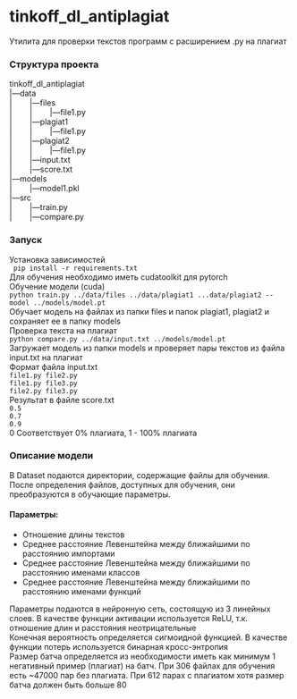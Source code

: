 # tinkoff_dl_antiplagiat</br>
Утилита для проверки текстов программ с расширением .py на плагиат</br>
### Структура проекта</br>
tinkoff_dl_antiplagiat</br>
|—data</br>
|&nbsp;&nbsp;&nbsp;&nbsp;&nbsp;&nbsp;&nbsp;&nbsp;|—files</br>
|&nbsp;&nbsp;&nbsp;&nbsp;&nbsp;&nbsp;&nbsp;&nbsp;|&nbsp;&nbsp;&nbsp;&nbsp;&nbsp;&nbsp;&nbsp;&nbsp;|—file1.py</br>
|&nbsp;&nbsp;&nbsp;&nbsp;&nbsp;&nbsp;&nbsp;&nbsp;|—plagiat1</br>
|&nbsp;&nbsp;&nbsp;&nbsp;&nbsp;&nbsp;&nbsp;&nbsp;|&nbsp;&nbsp;&nbsp;&nbsp;&nbsp;&nbsp;&nbsp;&nbsp;|—file1.py</br>
|&nbsp;&nbsp;&nbsp;&nbsp;&nbsp;&nbsp;&nbsp;&nbsp;|—plagiat2</br>
|&nbsp;&nbsp;&nbsp;&nbsp;&nbsp;&nbsp;&nbsp;&nbsp;|&nbsp;&nbsp;&nbsp;&nbsp;&nbsp;&nbsp;&nbsp;&nbsp;|—file1.py</br>
|&nbsp;&nbsp;&nbsp;&nbsp;&nbsp;&nbsp;&nbsp;&nbsp;|—input.txt</br>
|&nbsp;&nbsp;&nbsp;&nbsp;&nbsp;&nbsp;&nbsp;&nbsp;|—score.txt</br>
|—models</br>
|&nbsp;&nbsp;&nbsp;&nbsp;&nbsp;&nbsp;&nbsp;&nbsp;|—model1.pkl</br>
|—src</br>
|&nbsp;&nbsp;&nbsp;&nbsp;&nbsp;&nbsp;&nbsp;&nbsp;|—train.py</br>
|&nbsp;&nbsp;&nbsp;&nbsp;&nbsp;&nbsp;&nbsp;&nbsp;|—compare.py</br>
### Запуск</br>
Установка зависимостей</br>
``` pip install -r requirements.txt```</br>
Для обучения необходимо иметь cudatoolkit для pytorch</br>
Обучение модели (cuda)</br>
```python train.py ../data/files ../data/plagiat1 ...data/plagiat2 --model ../models/model.pt```</br>
Обучает модель на файлах из папки files и папок plagiat1, plagiat2 и сохраняет ее в папку models</br>
Проверка текста на плагиат</br>
```python compare.py ../data/input.txt ../models/model.pt```</br>
Загружает модель из папки models и проверяет пары текстов из файла input.txt на плагиат</br>
Формат файла input.txt</br>
```file1.py file2.py```</br>
```file1.py file3.py```</br>
```file2.py file3.py```</br>
Результат в файле score.txt</br>
```0.5```</br>
```0.7```</br>
```0.9```</br>
0 Соответствует 0% плагиата, 1 - 100% плагиата</br>
### Описание модели</br>
В Dataset подаются директории, содержащие файлы для обучения.</br>
После определения файлов, доступных для обучения, они преобразуются в обучающие параметры.</br>
#### Параметры:</br>
* Отношение длины текстов</br>
* Среднее расстояние Левенштейна между ближайшими по расстоянию импортами</br>
* Среднее расстояние Левенштейна между ближайшими по расстоянию именами классов</br>
* Среднее расстояние Левенштейна между ближайшими по расстоянию именами функций</br>

Параметры подаются в нейронную сеть, состоящую из 3 линейных слоев. В качестве функции активации используется ReLU, т.к. отношение длин и расстояния неотрицательные</br>
Конечная вероятность определяется сигмоидной функцией. В качестве функции потерь используется бинарная кросс-энтропия</br>
Размер батча определяется из необходимости иметь как минимум 1 негативный пример (плагиат) на батч. При 306 файлах для обучения есть ~47000 пар без плагиата. При 612 парах с плагиатом хотя размер батча должен быть больше 80</br>
